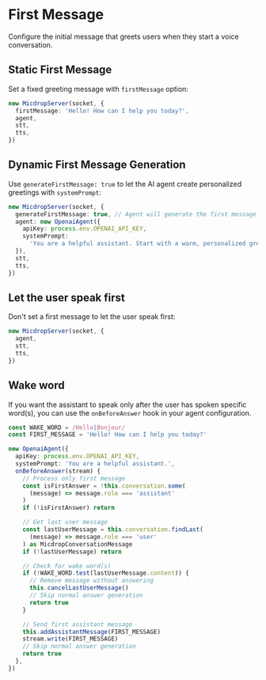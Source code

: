 # First Message

Configure the initial message that greets users when they start a voice conversation.

## Static First Message

Set a fixed greeting message with `firstMessage` option:

```typescript
new MicdropServer(socket, {
  firstMessage: 'Hello! How can I help you today?',
  agent,
  stt,
  tts,
})
```

## Dynamic First Message Generation

Use `generateFirstMessage: true` to let the AI agent create personalized greetings with `systemPrompt`:

```typescript
new MicdropServer(socket, {
  generateFirstMessage: true, // Agent will generate the first message
  agent: new OpenaiAgent({
    apiKey: process.env.OPENAI_API_KEY,
    systemPrompt:
      'You are a helpful assistant. Start with a warm, personalized greeting.',
  }),
  stt,
  tts,
})
```

## Let the user speak first

Don't set a first message to let the user speak first:

```typescript
new MicdropServer(socket, {
  agent,
  stt,
  tts,
})
```

## Wake word

If you want the assistant to speak only after the user has spoken specific word(s), you can use the `onBeforeAnswer` hook in your agent configuration.

```typescript
const WAKE_WORD = /Hello|Bonjour/
const FIRST_MESSAGE = 'Hello! How can I help you today?'

new OpenaiAgent({
  apiKey: process.env.OPENAI_API_KEY,
  systemPrompt: 'You are a helpful assistant.',
  onBeforeAnswer(stream) {
    // Process only first message
    const isFirstAnswer = !this.conversation.some(
      (message) => message.role === 'assistant'
    )
    if (!isFirstAnswer) return

    // Get last user message
    const lastUserMessage = this.conversation.findLast(
      (message) => message.role === 'user'
    ) as MicdropConversationMessage
    if (!lastUserMessage) return

    // Check for wake word(s)
    if (!WAKE_WORD.test(lastUserMessage.content)) {
      // Remove message without answering
      this.cancelLastUserMessage()
      // Skip normal answer generation
      return true
    }

    // Send first assistant message
    this.addAssistantMessage(FIRST_MESSAGE)
    stream.write(FIRST_MESSAGE)
    // Skip normal answer generation
    return true
  },
})
```
